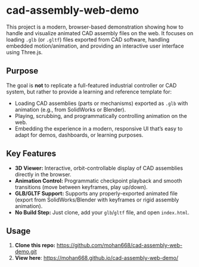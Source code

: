 # cad-assembly-web-demo

This project is a modern, browser-based demonstration showing how to handle and visualize animated CAD assembly files on the web. It focuses on loading `.glb` (or `.gltf`) files exported from CAD software, handling embedded motion/animation, and providing an interactive user interface using Three.js.

## Purpose

The goal is **not** to replicate a full-featured industrial controller or CAD system, but rather to provide a learning and reference template for:

- Loading CAD assemblies (parts or mechanisms) exported as `.glb` with animation (e.g., from SolidWorks or Blender).
- Playing, scrubbing, and programmatically controlling animation on the web.
- Embedding the experience in a modern, responsive UI that’s easy to adapt for demos, dashboards, or learning purposes.

## Key Features

- **3D Viewer:** Interactive, orbit-controllable display of CAD assemblies directly in the browser.
- **Animation Control:** Programmatic checkpoint playback and smooth transitions (move between keyframes, play up/down).
- **GLB/GLTF Support:** Supports any properly-exported animated file (export from SolidWorks/Blender with keyframes or rigid assembly animation).
- **No Build Step:** Just clone, add your `glb`/`gltf` file, and open `index.html`.

## Usage

1. **Clone this repo:** https://github.com/mohan668/cad-assembly-web-demo.git
2. **View here**: https://mohan668.github.io/cad-assembly-web-demo/
